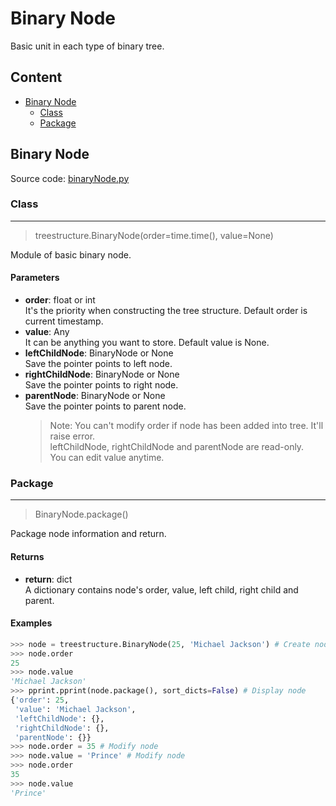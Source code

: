 # Binary Node

Basic unit in each type of binary tree.

## Content

- [Binary Node](#binary-node)
    - [Class](#class)
    - [Package](#package)

## Binary Node

Source code: [binaryNode.py](https://github.com/Musicmathstudio/treeStructure/blob/main/treestructure/binaryNode.py)

### Class

---
> treestructure.BinaryNode(order=time.time(), value=None)

Module of basic binary node.

#### Parameters

- **order**: float or int  
  It's the priority when constructing the tree structure. Default order is current timestamp.
- **value**: Any  
  It can be anything you want to store. Default value is None.
- **leftChildNode**: BinaryNode or None  
  Save the pointer points to left node.
- **rightChildNode**: BinaryNode or None  
  Save the pointer points to right node.
- **parentNode**: BinaryNode or None  
  Save the pointer points to parent node.
  > Note: You can't modify order if node has been added into tree. It'll raise error.  
    leftChildNode, rightChildNode and parentNode are read-only.  
    You can edit value anytime.

### Package

---
> BinaryNode.package()

Package node information and return.

#### Returns

- **return**: dict  
  A dictionary contains node's order, value, left child, right child and parent.

#### Examples

``` python
>>> node = treestructure.BinaryNode(25, 'Michael Jackson') # Create node
>>> node.order
25
>>> node.value
'Michael Jackson'
>>> pprint.pprint(node.package(), sort_dicts=False) # Display node
{'order': 25,
 'value': 'Michael Jackson',
 'leftChildNode': {},
 'rightChildNode': {},
 'parentNode': {}}
>>> node.order = 35 # Modify node
>>> node.value = 'Prince' # Modify node
>>> node.order
35
>>> node.value
'Prince'
```